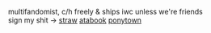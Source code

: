 ⠀⠀⠀⠀multifandomist, c/h freely & ships iwc unless we're friends<br>
⠀⠀⠀⠀sign my shit -> <a href="https://niightshaded.straw.page/">straw</a> <a href="https://spwn.atabook.org">atabook</a> <a href="https://rentry.co/platonicskgo">ponytown</a>
